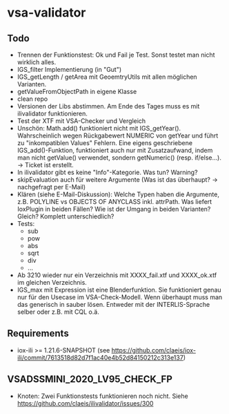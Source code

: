 # vsa-validator

## Todo
- Trennen der Funktionstest: Ok und Fail je Test. Sonst testet man nicht wirklich alles.
- IGS_filter Implementierung (in "Gut")
- IGS_getLength / getArea mit GeoemtryUtils mit allen möglichen Varianten.
- getValueFromObjectPath in eigene Klasse 
- clean repo
- Versionen der Libs abstimmen. Am Ende des Tages muss es mit ilivalidator funktionieren.
- Test der XTF mit VSA-Checker und Vergleich
- Unschön: Math.add() funktioniert nicht mit IGS_getYear(). Wahrscheinlich wegen Rückgabewert NUMERIC von getYear und führt zu "inkompatiblen Values" Fehlern. Eine eigens geschriebene IGS_add()-Funktion, funktioniert auch nur mit Zusatzaufwand, indem man nicht getValue() verwendet, sondern getNumeric() (resp. if/else...). -> Ticket ist erstellt.
- In ilivalidator gibt es keine "Info"-Kategorie. Was tun? Warning?
- skipEvaluation auch für weitere Argumente (Was ist das überhaupt? -> nachgefragt per E-Mail)
- Klären (siehe E-Mail-Diskussion): Welche Typen haben die Argumente, z.B. POLYLINE vs OBJECTS OF ANYCLASS inkl. attrPath. Was liefert IoxPlugin in beiden Fällen? Wie ist der Umgang in beiden Varianten? Gleich? Komplett unterschiedlich?
- Tests:
  - sub
  - pow
  - abs
  - sqrt
  - div
  - ...
- Ab 3210 wieder nur ein Verzeichnis mit XXXX_fail.xtf und XXXX_ok.xtf im gleichen Verzeichnis.
- IGS_max mit Expression ist eine Blenderfunktion. Sie funktioniert genau nur für den Usecase im VSA-Check-Modell. Wenn überhaupt muss man das generisch in sauber lösen. Entweder mit der INTERLIS-Sprache selber oder z.B. mit CQL o.ä.


## Requirements
- iox-ili >= 1.21.6-SNAPSHOT (see https://github.com/claeis/iox-ili/commit/7613518d82d7f1ac40e4b52d84150212c313e137)


## VSADSSMINI_2020_LV95_CHECK_FP

- Knoten: Zwei Funktionstests funktionieren noch nicht. Siehe https://github.com/claeis/ilivalidator/issues/300





